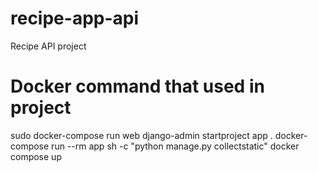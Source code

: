 # recipe-app-api
Recipe API project

# Docker command that used in project
sudo docker-compose run web django-admin startproject app .
docker-compose run --rm app sh -c "python manage.py collectstatic"
docker compose up

